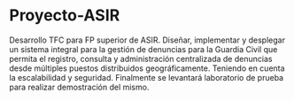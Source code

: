 # Proyecto-ASIR
Desarrollo TFC para FP superior de ASIR. Diseñar, implementar y desplegar un sistema integral para la gestión de denuncias para la Guardia Civil que permita el registro, consulta y administración centralizada de denuncias desde múltiples puestos distribuidos geográficamente. Teniendo en cuenta la escalabilidad y seguridad. Finalmente se levantará laboratorio de prueba para realizar demostración del mismo.
